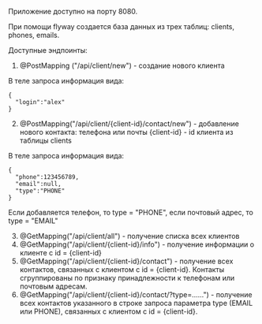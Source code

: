 Приложение доступно на порту 8080.

При помощи flyway создается база данных из трех таблиц: clients, phones, emails.

Доступные эндпоинты:

1) @PostMapping ("/api/client/new") - создание нового клиента

В теле запроса информация вида:
```
{
  "login":"alex"
}
```

2) @PostMapping("/api/client/{client-id}/contact/new") - добавление нового контакта: телефона или почты
{client-id} - id клиента из таблицы clients

В теле запроса информация вида:
```
{
  "phone":123456789,
  "email":null,
  "type":"PHONE"
}
```
Если добавляется телефон, то type = "PHONE", если почтовый адрес, то type = "EMAIL"

3) @GetMapping("/api/client/all") - получение списка всех клиентов
4) @GetMapping("/api/client/{client-id}/info") - получение информации о клиенте с id = {client-id}
5) @GetMapping("/api/client/{client-id}/contact") - получение всех контактов, связанных с клиентом с id = {client-id}. 
   Контакты 
   сгруппированы по признаку принадлежности к телефонам или почтовым адресам.
6) @GetMapping("/api/client/{client-id}/contact/?type=......") - получение всех контактов указанного в строке 
   запроса параметра type (EMAIL или PHONE), связанных с клиентом с id = {client-id}. 